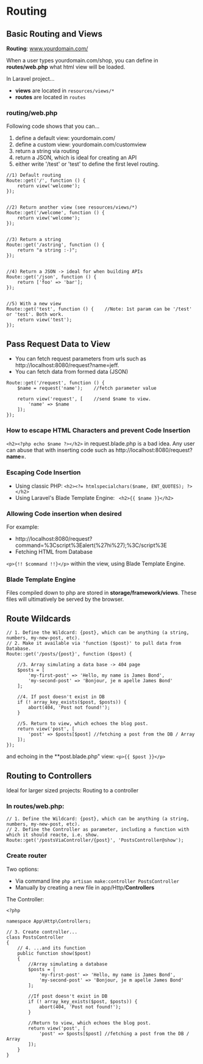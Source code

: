 # Routing

## Basic Routing and Views

**Routing**: www.yourdomain.com/<customview>

When a user types yourdomain.com/shop, you can define in **routes/web.php** what html view will be loaded.

In Laravel project...
- **views** are located in `resources/views/*`  
- **routes** are located in `routes`

### routing/web.php

Following code shows that you can...
1. define a default view: yourdomain.com/
2. define a custom view: yourdomain.com/customview
3. return a string via routing
4. return a JSON, which is ideal for creating an API
5. either write '/test' or 'test' to define the first level routing.


```
//1) Default routing
Route::get('/', function () {
    return view('welcome');
});


//2) Return another view (see resources/views/*)
Route::get('/welcome', function () {
    return view('welcome');
});


//3) Return a string
Route::get('/astring', function () {
    return "a string :-)";
});


//4) Return a JSON -> ideal for when building APIs
Route::get('/json', function () {
    return ['foo' => 'bar'];
});


//5) With a new view
Route::get('test', function () {    //Note: 1st param can be '/test' or 'test'. Both work.
    return view('test');
});

```


## Pass Request Data to View

- You can fetch request parameters from urls such as http://localhost:8080/request?name=jeff.
- You can fetch data from formed data (JSON)

```
Route::get('/request', function () {
    $name = request('name');    //fetch parameter value
    
    return view('request', [    //send $name to view.
        'name' => $name
    ]);
});
```

### How to escape HTML Characters and prevent Code Insertion

`<h2><?php echo $name ?></h2>` in request.blade.php is a bad idea. Any user can abuse that with inserting code such as http://localhost:8080/request?**name=<script>alter('hi');</script>**.

### Escaping Code Insertion

- Using classic PHP: ` <h2><?= htmlspecialchars($name, ENT_QUOTES); ?></h2> `
- Using Laravel's Blade Template Engine: ` <h2>{{ $name }}</h2>`

### Allowing Code insertion when desired

For example: 
- http://localhost:8080/request?command=%3Cscript%3Ealert(%27hi%27);%3C/script%3E
- Fetching HTML from Database

` <p>{!! $command !!}</p> ` within the view, using Blade Template Engine.

### Blade Template Engine

Files compiled down to php are stored in **storage/framework/views**. These files will ultimatively be served by the browser.




## Route Wildcards

```
// 1. Define the Wildcard: {post}, which can be anything (a string, numbers, my-new-post, etc).
// 2. Make it available via 'function ($post)' to pull data from Database.
Route::get('/posts/{post}', function ($post) {

    //3. Array simulating a data base -> 404 page
    $posts = [
        'my-first-post' => 'Hello, my name is James Bond',
        'my-second-post' => 'Bonjour, je m apelle James Bond'
    ];

    //4. If post doesn't exist in DB
    if (! array_key_exists($post, $posts)) {
        abort(404, 'Post not found!');
    }

    //5. Return to view, which echoes the blog post.
    return view('post', [
        'post' => $posts[$post] //fetching a post from the DB / Array
    ]);
});

```

and echoing in the **post.blade.php" view:
` <p>{{ $post }}</p> `




## Routing to Controllers
Ideal for larger sized projects: Routing to a controller

### In routes/**web.php**:
```
// 1. Define the Wildcard: {post}, which can be anything (a string, numbers, my-new-post, etc).
// 2. Define the Controller as parameter, including a function with which it should reacte, i.e. show.
Route::get('/postsViaController/{post}', 'PostsController@show');
```

### Create router
Two options:
- Via command line ` php artisan make:controller PostsController `
- Manually by creating a new file in app/Http/**Controllers**

The Controller:

```
<?php

namespace App\Http\Controllers;

// 3. Create controller...
class PostsController
{
    // 4. ...and its function
    public function show($post)
    {
        //Array simulating a database
        $posts = [
            'my-first-post' => 'Hello, my name is James Bond',
            'my-second-post' => 'Bonjour, je m apelle James Bond'
        ];
    
        //If post doesn't exist in DB
        if (! array_key_exists($post, $posts)) {
            abort(404, 'Post not found!');
        }
    
        //Return to view, which echoes the blog post.
        return view('post', [
            'post' => $posts[$post] //fetching a post from the DB / Array
        ]);
    }
}

```
